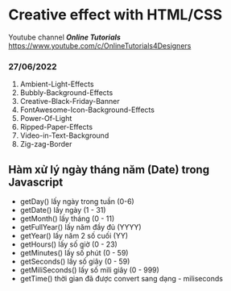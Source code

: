 # Creative effect with HTML/CSS

Youtube channel ***Online Tutorials***
https://www.youtube.com/c/OnlineTutorials4Designers

### 27/06/2022

1. Ambient-Light-Effects
2. Bubbly-Background-Effects
3. Creative-Black-Friday-Banner
4. FontAwesome-Icon-Background-Effects
5. Power-Of-Light
6. Ripped-Paper-Effects
7. Video-in-Text-Background
8. Zig-zag-Border

## Hàm xử lý ngày tháng năm (Date) trong Javascript

- getDay() lấy ngày trong tuần (0-6)
- getDate() lấy ngày (1 - 31)
- getMonth() lấy tháng (0 - 11)
- getFullYear() lấy năm đầy đủ (YYYY)
- getYear() lấy năm 2 số cuối (YY)
- getHours() lấy số giờ (0 - 23)
- getMinutes() lấy số phút (0 - 59)
- getSeconds() lấy số giây (0 - 59)
- getMiliSeconds() lấy số mili giây (0 - 999)
- getTime() thời gian đã được convert sang dạng - miliseconds